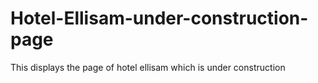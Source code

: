 # Hotel-Ellisam-under-construction-page
This displays the page of hotel ellisam which is under construction
